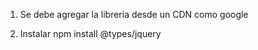 1) Se debe agregar la libreria desde un CDN como google
 <script src="https://ajax.googleapis.com/ajax/libs/jquery/3.2.1/jquery.min.js"></script>

2) Instalar npm install @types/jquery
